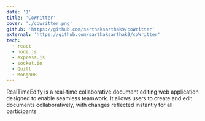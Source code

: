 ```yaml
---
date: '1'
title: 'CoWritter'
cover: './cowritter.png'
github: 'https://github.com/sarthaksarthak9/coWritter'
external: 'https://github.com/sarthaksarthak9/coWritter'
tech:
  - react
  - node.js
  - express.js
  - socket.io
  - Quill
  - MongoDB
---
```


RealTimeEdify is a real-time collaborative document editing web application designed to enable seamless teamwork. It allows users to create and edit documents collaboratively, with changes reflected instantly for all participants
